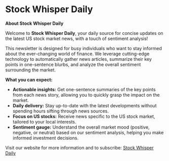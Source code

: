 # Stock Whisper Daily

**About Stock Whisper Daily**

Welcome to **Stock Whisper Daily**, your daily source for concise updates on the latest US stock market news, with a touch of sentiment analysis!

This newsletter is designed for busy individuals who want to stay informed about the ever-changing world of finance. We leverage cutting-edge technology to automatically gather news articles, summarize their key points in one-sentence blurbs, and analyze the overall sentiment surrounding the market.

**What you can expect:**

* **Actionable insights:** Get one-sentence summaries of the key points from each news story, allowing you to quickly grasp the impact on the market.
* **Daily delivery:** Stay up-to-date with the latest developments without spending hours sifting through news sources.
* **Focus on US stocks:** Receive news specific to the US stock market, tailored to your local interests.
* **Sentiment gauge:** Understand the overall market mood (positive, negative, or neutral) based on our sentiment analysis, helping you make informed investment decisions.

Visit our website for more information and to subscribe: [Stock Whisper Daily](https://stock-whisper-daily.mailchimpsites.com/)
